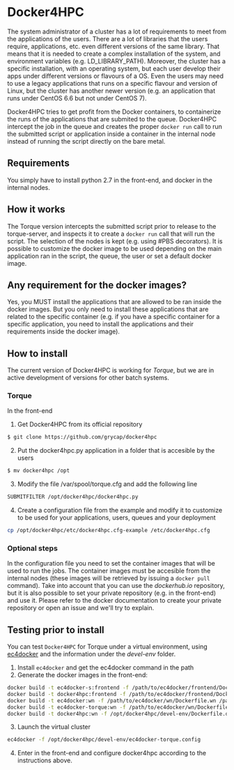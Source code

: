 # Docker4HPC
The system administrator of a cluster has a lot of requirements to meet from the applications of the users. There are a lot of libraries that the users require, applications, etc. even different versions of the same library. That means that it is needed to create a complex installation of the system, and environment variables (e.g. LD_LIBRARY_PATH). Moreover, the cluster has a specific installation, with an operating system, but each user develop their apps under different versions or flavours of a OS. Even the users may need to use a legacy applications that runs on a specific flavour and version of Linux, but the cluster has another newer version (e.g. an application that runs under CentOS 6.6 but not under CentOS 7).

Docker4HPC tries to get profit from the Docker containers, to containerize the runs of the applications that are submited to the queue. Docker4HPC intercept the job in the queue and creates the proper ```docker run``` call to run the submitted script or application inside a container in the internal node instead of running the script directly on the bare metal.

## Requirements
You simply have to install python 2.7 in the front-end, and docker in the internal nodes.

## How it works
The Torque version intercepts the submitted script prior to release to the torque-server, and inspects it to create a ```docker run``` call that will run the script. The selection of the nodes is kept (e.g. using #PBS decorators). It is possible to customize the docker image to be used depending on the main application ran in the script, the queue, the user or set a default docker image.

## Any requirement for the docker images?
Yes, you MUST install the applications that are allowed to be ran inside the docker images. But you only need to install these applications that are related to the specific container (e.g. if you have a specific container for a specific application, you need to install the applications and their requirements inside the docker image).

## How to install

The current version of Docker4HPC is working for _Torque_, but we are in active development of versions for other batch systems.

### Torque

In the front-end
1. Get Docker4HPC from its official repository
```bash
$ git clone https://github.com/grycap/docker4hpc
```
2. Put the docker4hpc.py application in a folder that is accesible by the users 
```bash
$ mv docker4hpc /opt
```
3. Modify the file /var/spool/torque.cfg and add the following line
```bash
SUBMITFILTER /opt/docker4hpc/docker4hpc.py
```
4. Create a configuration file from the example and modify it to customize to be used for your applications, users, queues and your deployment
```bash
cp /opt/docker4hpc/etc/docker4hpc.cfg-example /etc/docker4hpc.cfg
```

### Optional steps
In the configuration file you need to set the container images that will be used to run the jobs. The container images must be accesible from the internal nodes (these images will be retrieved by issuing a ```docker pull``` command). Take into account that you can use the _dockerhub.io_ repository, but it is also possible to set your private repository (e.g. in the front-end) and use it. Please refer to the docker documentation to create your private repository or open an issue and we'll try to explain.

## Testing prior to install
You can test ```Docker4HPC``` for Torque under a virtual environment, using [ec4docker](https://github.com/grycap/ec4docker) and the information under the _devel-env_ folder.

1. Install ```ec4docker``` and get the ec4docker command in the path
2. Generate the docker images in the front-end:
```bash
docker build -t ec4docker-s:frontend -f /path/to/ec4docker/frontend/Dockerfile.static /path/to/ec4docker/frontend
docker build -t docker4hpc:frontend -f /path/to/ec4docker/frontend/Dockerfile.torque-s /path/to/ec4docker/frontend
docker build -t ec4docker:wn -f /path/to/ec4docker/wn/Dockerfile.wn /path/to/ec4docker/wn
docker build -t ec4docker-torque:wn -f /path/to/ec4docker/wn/Dockerfile.torque /path/to/ec4docker/wn
docker build -t docker4hpc:wn -f /opt/docker4hpc/devel-env/Dockerfile.docker4hpc.wn /opt/docker4hpc/devel-env/
```
3. Launch the virtual cluster
```bash
ec4docker -f /opt/docker4hpc/devel-env/ec4docker-torque.config
```
4. Enter in the front-end and configure docker4hpc according to the instructions above.

